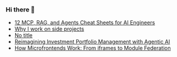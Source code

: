 ### Hi there 👋
<!-- daily.dev BOOKMARKS:START -->
- [12 MCP, RAG, and Agents Cheat Sheets for AI Engineers](https://app.daily.dev/posts/VyzWcONxf?utm_source=rss&utm_medium=bookmarks&utm_campaign=mBzS9yGu2kYgKY4tuhxYN)
- [Why I work on side projects](https://app.daily.dev/posts/s6rAy4Esx?utm_source=rss&utm_medium=bookmarks&utm_campaign=mBzS9yGu2kYgKY4tuhxYN)
- [No title](https://app.daily.dev/posts/sHLDC8pdi?utm_source=rss&utm_medium=bookmarks&utm_campaign=mBzS9yGu2kYgKY4tuhxYN)
- [Reimagining Investment Portfolio Management with Agentic AI](https://app.daily.dev/posts/Y9PRxrxLT?utm_source=rss&utm_medium=bookmarks&utm_campaign=mBzS9yGu2kYgKY4tuhxYN)
- [How Microfrontends Work: From iframes to Module Federation](https://app.daily.dev/posts/vejBn71FP?utm_source=rss&utm_medium=bookmarks&utm_campaign=mBzS9yGu2kYgKY4tuhxYN)
<!-- daily.dev BOOKMARKS:END -->
<!--
**nirmal-patel-s/nirmal-patel-s** is a ✨ _special_ ✨ repository because its `README.md` (this file) appears on your GitHub profile.

Here are some ideas to get you started:

- 🔭 I’m currently working on ...
- 🌱 I’m currently learning ...
- 👯 I’m looking to collaborate on ...
- 🤔 I’m looking for help with ...
- 💬 Ask me about ...
- 📫 How to reach me: ...
- 😄 Pronouns: ...
- ⚡ Fun fact: ...
-->

